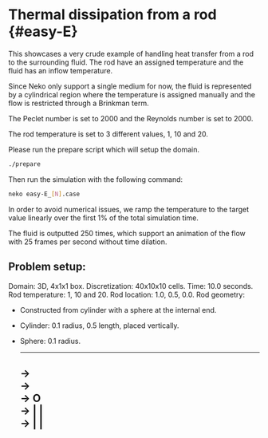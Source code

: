 # Thermal dissipation from a rod {#easy-E}

This showcases a very crude example of handling heat transfer from a rod to the
surrounding fluid. The rod have an assigned temperature and the fluid has an
inflow temperature. 

Since Neko only support a single medium for now, the fluid is represented by a
cylindrical region where the temperature is assigned manually and the flow is 
restricted through a Brinkman term.

The Peclet number is set to 2000 and the Reynolds number is set to 2000.

The rod temperature is set to 3 different values, 1, 10 and 20.

Please run the prepare script which will setup the domain.

```bash
./prepare
```

Then run the simulation with the following command:

```bash
neko easy-E_[N].case
```

In order to avoid numerical issues, we ramp the temperature to the target value
linearly over the first 1% of the total simulation time.

The fluid is outputted 250 times, which support an animation of the flow with 25
frames per second without time dilation.

## Problem setup:

Domain: 3D, 4x1x1 box.
Discretization: 40x10x10 cells.
Time: 10.0 seconds.
Rod temperature: 1, 10 and 20.
Rod location: 1.0, 0.5, 0.0.
Rod geometry:
- Constructed from cylinder with a sphere at the internal end.
- Cylinder: 0.1 radius, 0.5 length, placed vertically.
- Sphere: 0.1 radius.


    ----------------------------------------
    ->                                      
    ->                                      
    ->        O                             
    ->       | |                            
    ->       | |                            
    ----------------------------------------

